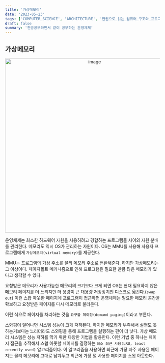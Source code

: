 ```yaml
---
title: '가상메모리'
date: '2023-05-23'
tags: ['COMPUTER_SCIENCE', 'ARCHITECTURE', '한권으로_읽는_컴퓨터_구조와_프로그래밍']
draft: false
summary: '전공공부하면서 같이 공부하는 운영체제'
---
```


## 가상메모리

<p align="center">
    <img width="567" alt="image" src="https://github.com/EarthDefenseCorps/earth-defense-corps-backend/assets/105579811/0523c36d-ce2e-46a0-8d28-b73045b9e78f"/>
</p>

운영체제는 희소한 하드웨어 자원을 사용하려고 경합하는 프로그램들 사이의 자원 분배를 관리한다. 메모리도 역시 OS가 관리하는 자원이다. OS는 MMU를 사용해 사용자 프로그램에게 `가상메모리(virtual memory)`를 제공한다.

MMU는 프로그램의 가상 주소를 물리 메모리 주소로 변환해준다. 하지만 가상메모리는 그 이상이다. 페이지폴트 메커니즘으로 인해 프로그램은 필요한 만큼 많은 메모리가 있다고 생각할 수 있다.

요청받은 메모리가 사용가능한 메모리의 크기보다 크게 되면 OS는 현재 필요하지 않은 메모리 페이지를 더 느리지만 더 용량이 큰 대용량 저장장치인 디스크로 옮긴다.(`swap out`) 이런 스왑 아웃한 페이지에 프로그램이 접근하면 운영체제는 필요한 메모리 공간을 확보하고 요청받은 페이지를 다시 메모리로 불러온다.

이런 식으로 페이지를 처리하는 것을 `요구불 페이징(demand paging)`이라고 부른다.

스와핑이 일어나면 시스템 성능이 크게 저하된다. 하지만 메모리가 부족해서 실행도 못하는거보다는 느리더라도 스와핑을 통해 프로그램을 실행하는 편이 더 낫다. 가상 메모리 시스템은 성능 저하를 막기 위한 다양한 기법을 활용한다. 이런 기법 중 하나는 페이지 접근을 추적해서 스왑 아웃할 페이지를 결정하는 `최소 최근 사용(LRU, least recently used)` 알고리즘이다. 이 알고리즘을 사용하면 최근에 가장 자주 사용된 페이지는 물리 메모리에 그대로 남겨두고 최근에 가장 덜 사용한 페이지를 스왑 아웃한다.
